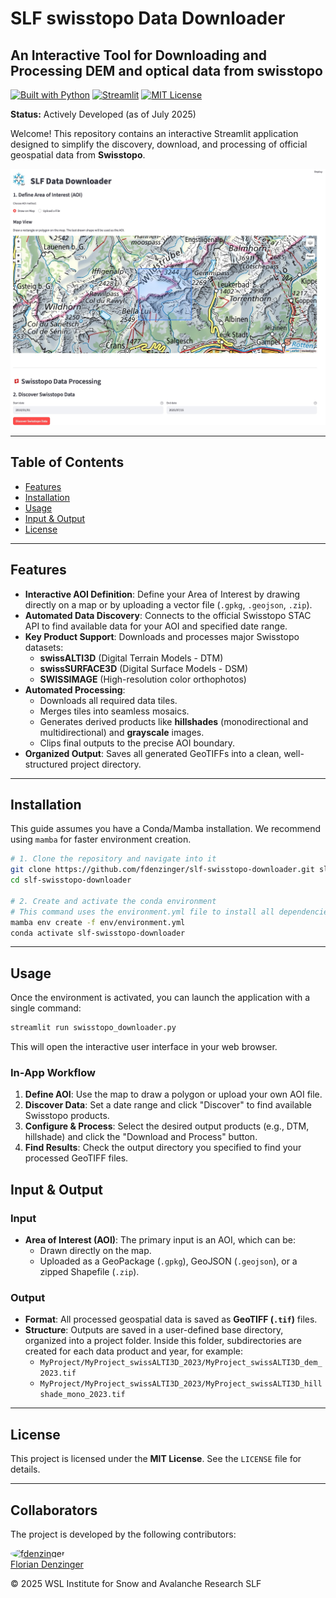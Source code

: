 # SLF swisstopo Data Downloader
## An Interactive Tool for Downloading and Processing DEM and optical data from swisstopo

[![Built with Python](https://img.shields.io/badge/python-3670A0?style=for-the-badge&logo=python&logoColor=ffdd54)](https://www.python.org/) [![Streamlit](https://img.shields.io/badge/Streamlit-%23FE4B4B.svg?style=for-the-badge&logo=streamlit&logoColor=white)](https://streamlit.io) [![MIT License](https://img.shields.io/badge/License-MIT-yellow.svg?style=for-the-badge)](https://opensource.org/licenses/MIT)

**Status:** Actively Developed (as of July 2025)

Welcome! This repository contains an interactive Streamlit application designed to simplify the discovery, download, and processing of official geospatial data from **Swisstopo**.

![App Screenshot](docs/markdown/assets/swisstopo_downloader_screenshot.jpeg)

---

## Table of Contents

* [Features](#features)
* [Installation](#installation)
* [Usage](#usage)
* [Input & Output](#input--output)
* [License](#license)

---

## Features

* **Interactive AOI Definition**: Define your Area of Interest by drawing directly on a map or by uploading a vector file (`.gpkg`, `.geojson`, `.zip`).
* **Automated Data Discovery**: Connects to the official Swisstopo STAC API to find available data for your AOI and specified date range.
* **Key Product Support**: Downloads and processes major Swisstopo datasets:
    * **swissALTI3D** (Digital Terrain Models - DTM)
    * **swissSURFACE3D** (Digital Surface Models - DSM)
    * **SWISSIMAGE** (High-resolution color orthophotos)
* **Automated Processing**:
    * Downloads all required data tiles.
    * Merges tiles into seamless mosaics.
    * Generates derived products like **hillshades** (monodirectional and multidirectional) and **grayscale** images.
    * Clips final outputs to the precise AOI boundary.
* **Organized Output**: Saves all generated GeoTIFFs into a clean, well-structured project directory.

---

## Installation

This guide assumes you have a Conda/Mamba installation. We recommend using `mamba` for faster environment creation.

```bash
# 1. Clone the repository and navigate into it
git clone https://github.com/fdenzinger/slf-swisstopo-downloader.git slf-swisstopo-downloader
cd slf-swisstopo-downloader

# 2. Create and activate the conda environment
# This command uses the environment.yml file to install all dependencies.
mamba env create -f env/environment.yml
conda activate slf-swisstopo-downloader
```
---

## Usage

Once the environment is activated, you can launch the application with a single command:

```bash
streamlit run swisstopo_downloader.py
```

This will open the interactive user interface in your web browser.

### In-App Workflow
1.  **Define AOI**: Use the map to draw a polygon or upload your own AOI file.
2.  **Discover Data**: Set a date range and click "Discover" to find available Swisstopo products.
3.  **Configure & Process**: Select the desired output products (e.g., DTM, hillshade) and click the "Download and Process" button.
4.  **Find Results**: Check the output directory you specified to find your processed GeoTIFF files.

## Input & Output

### Input
* **Area of Interest (AOI)**: The primary input is an AOI, which can be:
    * Drawn directly on the map.
    * Uploaded as a GeoPackage (`.gpkg`), GeoJSON (`.geojson`), or a zipped Shapefile (`.zip`).

### Output
* **Format**: All processed geospatial data is saved as **GeoTIFF (`.tif`)** files.
* **Structure**: Outputs are saved in a user-defined base directory, organized into a project folder. Inside this folder, subdirectories are created for each data product and year, for example:
    * `MyProject/MyProject_swissALTI3D_2023/MyProject_swissALTI3D_dem_2023.tif`
    * `MyProject/MyProject_swissALTI3D_2023/MyProject_swissALTI3D_hillshade_mono_2023.tif`

---

## License
This project is licensed under the **MIT License**. See the `LICENSE` file for details.

---

## Collaborators

The project is developed by the following contributors:

<div align="left">
  <a href="https://github.com/fdenzinger">
    <img src="https://avatars.githubusercontent.com/fdenzinger" alt="fdenzinger" width="100" style="border-radius: 50%"><br>
    Florian Denzinger
  </a>
</div>


© 2025 WSL Institute for Snow and Avalanche Research SLF
